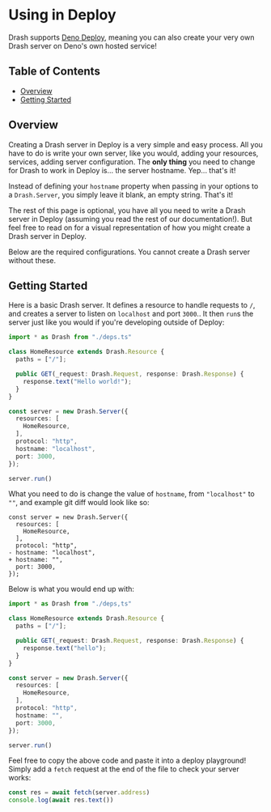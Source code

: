 # Using in Deploy

Drash supports [Deno Deploy](https://deno.com/deploy/), meaning you can also create your very own Drash server on Deno's own hosted service! 

## Table of Contents

* [Overview](#overview)
* [Getting Started](#getting-started)

## Overview

Creating a Drash server in Deploy is a very simple and easy process. All you have to do is write your own server, like you would, adding your resources, services, adding server configuration. The **only thing** you need to change for Drash to work in Deploy is... the server hostname. Yep... that's it! 

Instead of defining your `hostname` property when passing in your options to a `Drash.Server`, you simply leave it blank, an empty string. That's it!

The rest of this page is optional, you have all you need to write a Drash server in Deploy (assuming you read the rest of our documentation!). But feel free to read on for a visual representation of how you might create a Drash server in Deploy.

Below are the required configurations. You cannot create a Drash server without these.

## Getting Started

Here is a basic Drash server. It defines a resource to handle requests to `/`, and creates a server to listen on `localhost` and port `3000`.. It then `run`s the server just like you would if you're developing outside of Deploy:

```typescript
import * as Drash from "./deps.ts"

class HomeResource extends Drash.Resource {
  paths = ["/"];

  public GET(_request: Drash.Request, response: Drash.Response) {
    response.text("Hello world!");
  }
}

const server = new Drash.Server({
  resources: [
    HomeResource,
  ],
  protocol: "http",
  hostname: "localhost",
  port: 3000,
});

server.run()
```

What you need to do is change the value of `hostname`, from `"localhost"` to `""`, and example git diff would look like so:

```git
const server = new Drash.Server({
  resources: [
    HomeResource,
  ],
  protocol: "http",
- hostname: "localhost",
+ hostname: "",
  port: 3000,
});
```

Below is what you would end up with:

```typescript
import * as Drash from "./deps,ts"

class HomeResource extends Drash.Resource {
  paths = ["/"];

  public GET(_request: Drash.Request, response: Drash.Response) {
    response.text("hello");
  }
}

const server = new Drash.Server({
  resources: [
    HomeResource,
  ],
  protocol: "http",
  hostname: "",
  port: 3000,
});

server.run()
```

Feel free to copy the above code and paste it into a deploy playground! Simply add a `fetch` request at the end of the file to check your server works:

```typescript
const res = await fetch(server.address)
console.log(await res.text())
```